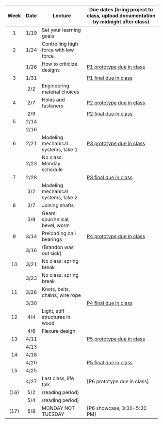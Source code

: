 | Week | Date  | Lecture                                    | Due dates (bring project to class, upload documentation by midnight after class) |
|:----:|:-----:|--------------------------------------------|------------------------------------------------------------------------|
|  1   | 1/19  | Set your learning goals                    |                                                                        |
|  2   | 1/24  | Controlling high force with low force      |                                                                        |
|      | 1/26  | How to criticize designs                   | [P1 prototype due in class](https://designforfab.com/logistics/projects/#p1-build-a-mechanical-car-launcher) |
|  3   | 1/31  |                                            | [P1 final due in class](https://designforfab.com/logistics/projects/#p1-build-a-mechanical-car-launcher) |
|      | 2/2   | Engineering material choices               |                                                                        |
|  4   | 2/7   | Holes and fasteners                        | [P2 prototype due in class](https://designforfab.com/logistics/projects/#p2-hidden-mechanism-box-for-kids) |
|      | 2/9   |                                            | [P2 final due in class](https://designforfab.com/logistics/projects/#p2-hidden-mechanism-box-for-kids) |
|  5   | 2/14  |                                            |                                                                        |
|      | 2/16  |                                            |                                                                        |
|  6   | 2/21  | Modeling mechanical systems, take 1        | [P3 prototype due in class](https://designforfab.com/logistics/projects/#p3-make-a-puzzle-ball) |
|      | 2/23  | No class: Monday schedule                  |                                                                        |
|  7   | 2/28  |                                            | [P3 final due in class](https://designforfab.com/logistics/projects/#p3-make-a-puzzle-ball) |
|      | 3/2   | Modeling mechanical systems, take 2        |                                                                        |
|  8   | 3/7   | Joining shafts                             |                                             |
|      | 3/9   | Gears: spur/helical, bevel, worm           |                                                                        |
|  9   | 3/14  | Preloading ball bearings                   | [P4 prototype due in class](https://designforfab.com/logistics/projects/#p4-gravity-powered-record-player) |
|      | 3/16  | (Brandon was out sick)                     |                                                 |
|  10  | 3/21  | No class: spring break                     |                                                                        |
|      | 3/23  | No class: spring break                     |                                                                        |
|  11  | 3/28  | Knots, belts, chains, wire rope            |                                                                        |
|      | 3/30  |                                            | [P4 final due in class](https://designforfab.com/logistics/projects/#p4-gravity-powered-record-player) |
|  12  | 4/4   | Light, stiff structures in wood            |                                                                        |
|      | 4/6   | Flexure design                             |                                                                        |
|  13  | 4/11  |                                            | [P5 prototype due in class](https://designforfab.com/logistics/projects/#p5-lifting-machine) |
|      | 4/13  |                                            |                                                                        |
|  14  | 4/18  |                                            |                                                                        |
|      | 4/20  |                                            | [P5 final due in class](https://designforfab.com/logistics/projects/#p5-lifting-machine) |
|  15  | 4/25  |                                            |                                                                        |
|      | 4/27  | Last class, life talk                      | [P6 prototype due in class]                                            |
| (16) | 5/2   | (reading period)                           |                                                                        |
|      | 5/4   | (reading period)                           |                                                                        |
| (17) | 5/8   | MONDAY NOT TUESDAY                         | [P6 showcase, 3:30-5:30 PM]                                            |
